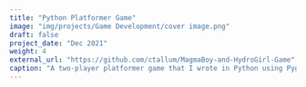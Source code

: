 ```yaml
---
title: "Python Platformer Game"
image: "img/projects/Game Development/cover image.png"
draft: false
project_date: "Dec 2021"
weight: 4
external_url: "https://github.com/ctallum/MagmaBoy-and-HydroGirl-Game"
caption: "A two-player platformer game that I wrote in Python using Pygame"
---
```


